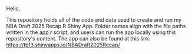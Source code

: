 Hello,

This repository holds all of the code and data used to create and run my NBA Draft 2025 Recap R Shiny App. 
Folder names align with the file paths written in the app.r script, and users can run the app locally using this repository's content.
The app can also be found at this link: https://tbf3.shinyapps.io/NBADraft2025Recap/
